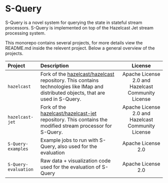 # S-Query

S-Query is a novel system for querying the state in stateful stream processors. S-Query is implemented on top of the Hazelcast Jet stream processing system.

This monorepo contains several projects, for more details view the README.md inside the relevent project. Below a general overview of the projects.

| Project              | Description                                                                                                                                                                   |                      License                       |
| :------------------- | :---------------------------------------------------------------------------------------------------------------------------------------------------------------------------- | :------------------------------------------------: |
| `hazelcast`          | Fork of the [hazelcast/hazelcast](https://github.com/hazelcast/hazelcast) repository. This contains technologies like IMap and distributed objects, that are used in S-Query. | Apache License 2.0 and Hazelcast Community License |
| `hazelcast-jet`      | Fork of the [hazelcast/hazelcast-jet](https://github.com/hazelcast/hazelcast-jet) repository. This contains the modified stream processor for S-Query.                        | Apache License 2.0 and Hazelcast Community License |
| `S-Query-examples`   | Example jobs to run with S-Query, also used for the evaluation                                                                                                                |                 Apache License 2.0                 |
| `S-Query-evaluation` | Raw data + visualization code used for the evaluation of S-Query                                                                                                              |                 Apache License 2.0                 |
